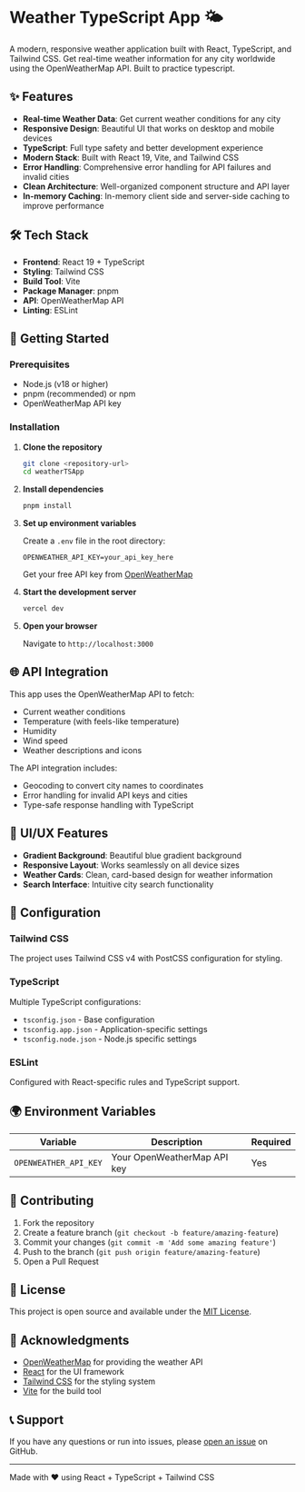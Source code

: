 # Weather TypeScript App 🌤️

A modern, responsive weather application built with React, TypeScript, and Tailwind CSS. Get real-time weather information for any city worldwide using the OpenWeatherMap API. Built to practice typescript.

## ✨ Features

- **Real-time Weather Data**: Get current weather conditions for any city
- **Responsive Design**: Beautiful UI that works on desktop and mobile devices
- **TypeScript**: Full type safety and better development experience
- **Modern Stack**: Built with React 19, Vite, and Tailwind CSS
- **Error Handling**: Comprehensive error handling for API failures and invalid cities
- **Clean Architecture**: Well-organized component structure and API layer
- **In-memory Caching**: In-memory client side and server-side caching to improve performance

## 🛠️ Tech Stack

- **Frontend**: React 19 + TypeScript
- **Styling**: Tailwind CSS
- **Build Tool**: Vite
- **Package Manager**: pnpm
- **API**: OpenWeatherMap API
- **Linting**: ESLint

## 🚀 Getting Started

### Prerequisites

- Node.js (v18 or higher)
- pnpm (recommended) or npm
- OpenWeatherMap API key

### Installation

1. **Clone the repository**
   ```bash
   git clone <repository-url>
   cd weatherTSApp
   ```

2. **Install dependencies**
   ```bash
   pnpm install
   ```

3. **Set up environment variables**

   Create a `.env` file in the root directory:
   ```env
   OPENWEATHER_API_KEY=your_api_key_here
   ```

   Get your free API key from [OpenWeatherMap](https://openweathermap.org/api)

4. **Start the development server**
   ```bash
   vercel dev
   ```

5. **Open your browser**

   Navigate to `http://localhost:3000`

## 🌐 API Integration

This app uses the OpenWeatherMap API to fetch:

- Current weather conditions
- Temperature (with feels-like temperature)
- Humidity
- Wind speed
- Weather descriptions and icons

The API integration includes:
- Geocoding to convert city names to coordinates
- Error handling for invalid API keys and cities
- Type-safe response handling with TypeScript

## 🎨 UI/UX Features

- **Gradient Background**: Beautiful blue gradient background
- **Responsive Layout**: Works seamlessly on all device sizes
- **Weather Cards**: Clean, card-based design for weather information
- **Search Interface**: Intuitive city search functionality

## 🔧 Configuration

### Tailwind CSS
The project uses Tailwind CSS v4 with PostCSS configuration for styling.

### TypeScript
Multiple TypeScript configurations:
- `tsconfig.json` - Base configuration
- `tsconfig.app.json` - Application-specific settings
- `tsconfig.node.json` - Node.js specific settings

### ESLint
Configured with React-specific rules and TypeScript support.

## 🌍 Environment Variables

| Variable | Description | Required |
|----------|-------------|----------|
| `OPENWEATHER_API_KEY` | Your OpenWeatherMap API key | Yes |

## 🤝 Contributing

1. Fork the repository
2. Create a feature branch (`git checkout -b feature/amazing-feature`)
3. Commit your changes (`git commit -m 'Add some amazing feature'`)
4. Push to the branch (`git push origin feature/amazing-feature`)
5. Open a Pull Request

## 📜 License

This project is open source and available under the [MIT License](LICENSE).

## 🙏 Acknowledgments

- [OpenWeatherMap](https://openweathermap.org/) for providing the weather API
- [React](https://reactjs.org/) for the UI framework
- [Tailwind CSS](https://tailwindcss.com/) for the styling system
- [Vite](https://vitejs.dev/) for the build tool

## 📞 Support

If you have any questions or run into issues, please [open an issue](../../issues) on GitHub.

---

Made with ❤️ using React + TypeScript + Tailwind CSS
